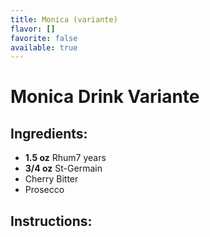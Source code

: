 ```yaml
---
title: Monica (variante)
flavor: []
favorite: false
available: true
---
```

# Monica Drink Variante

## Ingredients:
- **1.5 oz** Rhum7 years
- **3/4 oz** St-Germain
- Cherry Bitter
- Prosecco

## Instructions:



